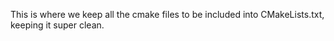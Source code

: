 This is where we keep all the cmake files to be included into CMakeLists.txt, keeping it super clean.
